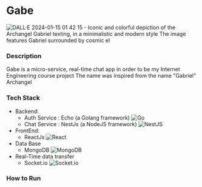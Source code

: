 # Gabe
![DALL·E 2024-01-15 01 42 15 - Iconic and colorful depiction of the Archangel Gabriel texting, in a minimalistic and modern style  The image features Gabriel surrounded by cosmic el](https://github.com/mr-amirfazel/Gabe/assets/78591315/e018608f-6f0e-44f7-a470-1d1bc89358f5)

### Description
  Gabe is a micro-service,  real-time chat app in order to be my Internet Engineering course project
  The name was inspired from the name "Gabriel" Archangel
### Tech Stack
  - Backend:
      - Auth Service : Echo (a Golang framework) ![Go](https://img.shields.io/badge/go-%2300ADD8.svg?style=for-the-badge&logo=go&logoColor=white)
      - Chat Service : NestJs (a NodeJS framework) ![NestJS](https://img.shields.io/badge/nestjs-%23E0234E.svg?style=for-the-badge&logo=nestjs&logoColor=white)
  - FrontEnd:
    - ReactJs 	![React](https://img.shields.io/badge/react-%2320232a.svg?style=for-the-badge&logo=react&logoColor=%2361DAFB)
  - Data Base
    - MongoDB   ![MongoDB](https://img.shields.io/badge/MongoDB-%234ea94b.svg?style=for-the-badge&logo=mongodb&logoColor=white)
  - Real-Time data transfer
      - Socket.io ![Socket.io](https://img.shields.io/badge/Socket.io-black?style=for-the-badge&logo=socket.io&badgeColor=010101)
### How to Run
